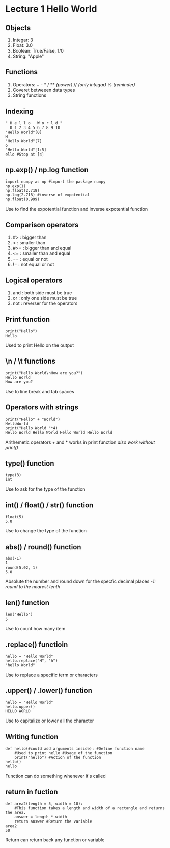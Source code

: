 # Lecture 1 Hello World

## Objects
1. Integar: 3
2. Float: 3.0
3. Boolean: True/False, 1/0
4. String: "Apple"

## Functions
1. Operators: + - * / ** _(power)_ // _(only integar)_ % _(reminder)_
2. Coveret betweeen data types
3. String functions

## Indexing
```
" H e l l o   W o r l d "
  0 1 2 3 4 5 6 7 8 9 10
"Hello World"[0]
H
"Hello World"[7]
o
"Hello World"[1:5]
ello #Stop at [4]
```

## np.exp() / np.log function
```
import numpy as np #import the package numpy
np.exp(1)
np.float(2.718)
np.log(2.718) #inverse of expotential
np.float(0.999)
```
Use to find the expotential function and inverse expotential function

## Comparison operators
1. #> : bigger than
2. < : smaller than
3. #>= : bigger than and equal
4. <= : smaller than and equal
5. == : equal or not
6. != : not equal or not

## Logical operators
1. and : both side must be true
2. or : only one side must be true
3. not : reverser for the operators

## Print function
```
print("Hello")
Hello
```
Used to print Hello on the output

## \n / \t functions
```
print("Hello World\nHow are you?")
Hello World
How are you?
```
Use to line break and tab spaces

## Operators with strings
```
print("Hello" + "World")
HelloWorld
print("Hello World "*4)
Hello World Hello World Hello World Hello World 
```
Arithemetic operators + and * works in print function _also work without print()_

## type() function
```
type(3)
int
```
Use to ask for the type of the function

## int() / float() / str() function
```
float(5)
5.0
```
Use to change the type of the function

## abs() / round() function
```
abs(-1)
1
round(5.02, 1)
5.0
```
Absolute the number and round down for the specfic decimal places _-1: round to the nearest tenth_

## len() function
```
len("Hello")
5
```
Use to count how many item

## .replace() functioin
```
hello = "Hello World"
hello.replace("H", "h")
"hello World"
```
Use to replace a specific term or characters

## .upper() / .lower() function
```
hello = "Hello World"
hello.upper()
HELLO WORLD
```
Use to capitalize or lower all the character

## Writing function
```
def hello(#could add arguments inside): #Define function name
    #Used to print hello #Usage of the function
    print("hello") #Action of the function
hello()
hello
```
Function can do something whenever it's called

## return in fuction
```
def area2(length = 5, width = 10):
    #This function takes a length and width of a rectangle and returns the area.
    answer = length * width
    return answer #Return the variable
area2
50
```
Return can return back any function or variable
